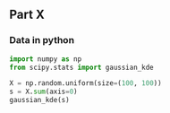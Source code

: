 ## Part X
### Data in python

```python
import numpy as np
from scipy.stats import gaussian_kde

X = np.random.uniform(size=(100, 100))
s = X.sum(axis=0)
gaussian_kde(s)
```
